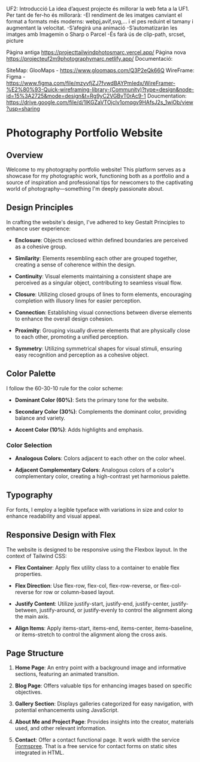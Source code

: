 UF2:
Introducció
La idea d’aquest projecte és millorar la web feta a la UF1. Per tant de fer-ho és millorarà:
-El rendiment de les imatges canviant el format a formats més moderns: webpj,avif,svg,... i el pes reduint el tamany i augmentant la velocitat.
-S’afegirà una animació
-S’automatizaràn les imatges amb Imagemin o Sharp o Parcel
-És farà ús de clip-path, srcset, picture

Pàgina antiga
https://projecttailwindphotosmarc.vercel.app/ 
Pàgina nova
https://projecteuf2m9photographymarc.netlify.app/
Documentació:




SiteMap: GlooMaps - https://www.gloomaps.com/Q3P2eQk66Q
WireFrame: Figma - https://www.figma.com/file/mzyvfjZJ7fvwdBAYPmIedx/WireFramer-%E2%80%93-Quick-wireframing-library-(Community)?type=design&node-id=15%3A2725&mode=design&t=Rg9yC2VGBvT0rAc9-1 
Doucmentation: https://drive.google.com/file/d/1lKGZaVTOjclv1omqgv9HAfsJ2s_1wiOb/view?usp=sharing 


# Photography Portfolio Website

## Overview

Welcome to my photography portfolio website! This platform serves as a showcase for my photographic work, functioning both as a portfolio and a source of inspiration and professional tips for newcomers to the captivating world of photography—something I'm deeply passionate about.

## Design Principles

In crafting the website's design, I've adhered to key Gestalt Principles to enhance user experience:

- **Enclosure**: Objects enclosed within defined boundaries are perceived as a cohesive group.
  
- **Similarity**: Elements resembling each other are grouped together, creating a sense of coherence within the design.
  
- **Continuity**: Visual elements maintaining a consistent shape are perceived as a singular object, contributing to seamless visual flow.
  
- **Closure**: Utilizing closed groups of lines to form elements, encouraging completion with illusory lines for easier perception.
  
- **Connection**: Establishing visual connections between diverse elements to enhance the overall design cohesion.
  
- **Proximity**: Grouping visually diverse elements that are physically close to each other, promoting a unified perception.
  
- **Symmetry**: Utilizing symmetrical shapes for visual stimuli, ensuring easy recognition and perception as a cohesive object.

## Color Palette

I follow the 60-30-10 rule for the color scheme:

- **Dominant Color (60%)**: Sets the primary tone for the website.
  
- **Secondary Color (30%)**: Complements the dominant color, providing balance and variety.
  
- **Accent Color (10%)**: Adds highlights and emphasis.

### Color Selection

- **Analogous Colors**: Colors adjacent to each other on the color wheel.
  
- **Adjacent Complementary Colors**: Analogous colors of a color's complementary color, creating a high-contrast yet harmonious palette.

## Typography

For fonts, I employ a legible typeface with variations in size and color to enhance readability and visual appeal.

## Responsive Design with Flex
The website is designed to be responsive using the Flexbox layout. In the context of Tailwind CSS:

- **Flex Container**: Apply flex utility class to a container to enable flex properties.

- **Flex Direction**: Use flex-row, flex-col, flex-row-reverse, or flex-col-reverse for row or column-based layout.

- **Justify Content**: Utilize justify-start, justify-end, justify-center, justify-between, justify-around, or justify-evenly to control the alignment along the main axis.

- **Align Items**: Apply items-start, items-end, items-center, items-baseline, or items-stretch to control the alignment along the cross axis.

## Page Structure

1. **Home Page**: An entry point with a background image and informative sections, featuring an animated transition.

2. **Blog Page**: Offers valuable tips for enhancing images based on specific objectives.

3. **Gallery Section**: Displays galleries categorized for easy navigation, with potential enhancements using JavaScript.

4. **About Me and Project Page**: Provides insights into the creator, materials used, and other relevant information.

5. **Contact**: Offer a contact functional page. It work width the service [Formspree](https://formspree.io/). That is a free service for contact forms on static sites integrated in HTML.
